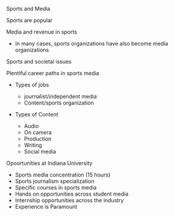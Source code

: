Sports and Media

Sports are popular

Media and revenue in sports

  - In many cases, sports organizations have also become media organizations

Sports and societal issues

Plentiful career paths in sports media

- Types of jobs
  - journalist/independent media
  - Content/sports organization

- Types of Content
  - Audio
  - On camera
  - Production
  - Writing
  - Social media

Opoortunities at Indiana University
- Sports media concentration (15 hours)
- Sports journalism specialization
- Specific courses in sports media
- Hands on opportunities across student media
- Internship opportunities across the industry
- Experience is Paramount

